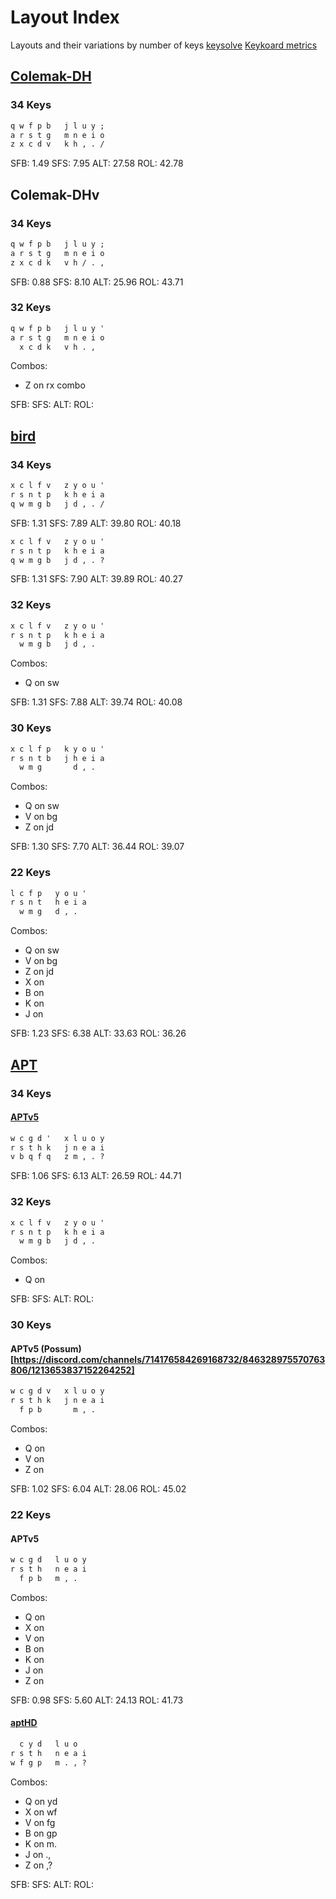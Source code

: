 # Layout Index

Layouts and their variations by number of keys
[keysolve](https://clemenpine.github.io/keysolve-web/)
[Keykoard metrics](https://docs.google.com/document/d/1_a5Nzbkwyk1o0bvTctZrtgsee9jSP-6I0q3A0_9Mzm0/edit?usp=drive_link)

## [Colemak-DH](https://colemakmods.github.io/mod-dh/)

### 34 Keys

```md
q w f p b   j l u y ;
a r s t g   m n e i o
z x c d v   k h , . /
```

SFB: 1.49
SFS: 7.95
ALT: 27.58
ROL: 42.78

## Colemak-DHv

### 34 Keys

```md
q w f p b   j l u y ;
a r s t g   m n e i o
z x c d k   v h / . ,
```

SFB: 0.88
SFS: 8.10
ALT: 25.96
ROL: 43.71

### 32 Keys

```md
q w f p b   j l u y '
a r s t g   m n e i o
  x c d k   v h . ,
```

Combos:
- Z on rx combo

SFB:
SFS:
ALT:
ROL:

## [bird](https://github.com/jcmkk3/bird-layout)

### 34 Keys

```md
x c l f v   z y o u '
r s n t p   k h e i a
q w m g b   j d , . /
```

SFB: 1.31
SFS: 7.89
ALT: 39.80
ROL: 40.18

```md
x c l f v   z y o u '
r s n t p   k h e i a
q w m g b   j d , . ?
```

SFB: 1.31
SFS: 7.90
ALT: 39.89
ROL: 40.27

### 32 Keys

```md
x c l f v   z y o u '
r s n t p   k h e i a
  w m g b   j d , .
```

Combos:
- Q on sw

SFB: 1.31
SFS: 7.88
ALT: 39.74
ROL: 40.08

### 30 Keys

```md
x c l f p   k y o u '
r s n t b   j h e i a
  w m g       d , .
```

Combos:
- Q on sw
- V on bg
- Z on jd

SFB: 1.30
SFS: 7.70
ALT: 36.44
ROL: 39.07

### 22 Keys

```md
l c f p   y o u '
r s n t   h e i a
  w m g   d , .
```

Combos:
- Q on sw
- V on bg
- Z on jd
- X on
- B on
- K on
- J on

SFB: 1.23
SFS: 6.38
ALT: 33.63
ROL: 36.26

## [APT](https://github.com/apsu/apt)

### 34 Keys

#### [APTv5](https://discord.com/channels/714176584269168732/846328975570763806/1175293480889761812)

```md
w c g d '   x l u o y
r s t h k   j n e a i
v b q f q   z m , . ?
```

SFB: 1.06
SFS: 6.13
ALT: 26.59
ROL: 44.71

### 32 Keys

```md
x c l f v   z y o u '
r s n t p   k h e i a
  w m g b   j d , .
```

Combos:
- Q on

SFB:
SFS:
ALT:
ROL:

### 30 Keys

#### APTv5 (Possum)[https://discord.com/channels/714176584269168732/846328975570763806/1213653837152264252]
```md
w c g d v   x l u o y
r s t h k   j n e a i
  f p b       m , .
```

Combos:
- Q on
- V on
- Z on

SFB: 1.02
SFS: 6.04
ALT: 28.06
ROL: 45.02

### 22 Keys

#### APTv5

```md
w c g d   l u o y
r s t h   n e a i
  f p b   m , .
```

Combos:
- Q on
- X on
- V on
- B on
- K on
- J on
- Z on

SFB: 0.98
SFS: 5.60
ALT: 24.13
ROL: 41.73

#### [aptHD](https://discord.com/channels/714176584269168732/955824371295993856/962142475881971742)

```md
  c y d   l u o
r s t h   n e a i
w f g p   m . , ?
```

Combos:
- Q on yd
- X on wf
- V on fg
- B on gp
- K on m.
- J on .,
- Z on ,?

SFB:
SFS:
ALT:
ROL: